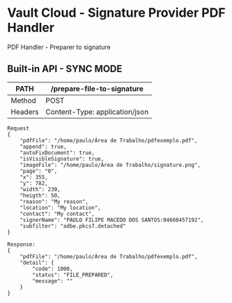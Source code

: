

# Vault Cloud - Signature Provider PDF Handler #

      
PDF Handler - Preparer to signature

## Built-in API - SYNC MODE ##
| PATH | /prepare-file-to-signature |
|--|--|
| Method | POST |
| Headers | Content-Type: application/json |

``` 
Request
{
	"pdfFile": "/home/paulo/Área de Trabalho/pdfexemplo.pdf",
	"append": true,
	"autoFixDocument": true,
	"isVisibleSignature": true,
	"imageFile": "/home/paulo/Área de Trabalho/signature.png",
	"page": "0",
	"x": 355,
	"y": 782,
	"width": 230,
	"heigth": 50,
	"reason": "My reason",
	"location": "My location",
	"contact": "My contact",
	"signerName": "PAULO FILIPE MACEDO DOS SANTOS:04660457192",
	"subfilter": "adbe.pkcs7.detached"
}

Response:
{
	"pdfFile": "/home/paulo/Área de Trabalho/pdfexemplo.pdf",
	"detail": {
        "code": 1000,
        "status": "FILE_PREPARED",
        "message": ""
    }
}
``` 



